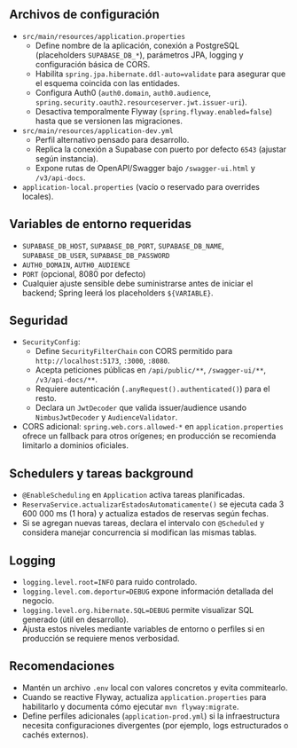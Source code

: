 ## Archivos de configuración
- `src/main/resources/application.properties`
  - Define nombre de la aplicación, conexión a PostgreSQL (placeholders `SUPABASE_DB_*`), parámetros JPA, logging y configuración básica de CORS.
  - Habilita `spring.jpa.hibernate.ddl-auto=validate` para asegurar que el esquema coincida con las entidades.
  - Configura Auth0 (`auth0.domain`, `auth0.audience`, `spring.security.oauth2.resourceserver.jwt.issuer-uri`).
  - Desactiva temporalmente Flyway (`spring.flyway.enabled=false`) hasta que se versionen las migraciones.
- `src/main/resources/application-dev.yml`
  - Perfil alternativo pensado para desarrollo.
  - Replica la conexión a Supabase con puerto por defecto `6543` (ajustar según instancia).
  - Expone rutas de OpenAPI/Swagger bajo `/swagger-ui.html` y `/v3/api-docs`.
- `application-local.properties` (vacío o reservado para overrides locales).

## Variables de entorno requeridas
- `SUPABASE_DB_HOST`, `SUPABASE_DB_PORT`, `SUPABASE_DB_NAME`, `SUPABASE_DB_USER`, `SUPABASE_DB_PASSWORD`
- `AUTH0_DOMAIN`, `AUTH0_AUDIENCE`
- `PORT` (opcional, 8080 por defecto)
- Cualquier ajuste sensible debe suministrarse antes de iniciar el backend; Spring leerá los placeholders `${VARIABLE}`.

## Seguridad
- `SecurityConfig`:
  - Define `SecurityFilterChain` con CORS permitido para `http://localhost:5173`, `:3000`, `:8080`.
  - Acepta peticiones públicas en `/api/public/**`, `/swagger-ui/**`, `/v3/api-docs/**`.
  - Requiere autenticación (`.anyRequest().authenticated()`) para el resto.
  - Declara un `JwtDecoder` que valida issuer/audience usando `NimbusJwtDecoder` y `AudienceValidator`.
- CORS adicional: `spring.web.cors.allowed-*` en `application.properties` ofrece un fallback para otros orígenes; en producción se recomienda limitarlo a dominios oficiales.

## Schedulers y tareas background
- `@EnableScheduling` en `Application` activa tareas planificadas.
- `ReservaService.actualizarEstadosAutomaticamente()` se ejecuta cada 3 600 000 ms (1 hora) y actualiza estados de reservas según fechas.
- Si se agregan nuevas tareas, declara el intervalo con `@Scheduled` y considera manejar concurrencia si modifican las mismas tablas.

## Logging
- `logging.level.root=INFO` para ruido controlado.
- `logging.level.com.deportur=DEBUG` expone información detallada del negocio.
- `logging.level.org.hibernate.SQL=DEBUG` permite visualizar SQL generado (útil en desarrollo).
- Ajusta estos niveles mediante variables de entorno o perfiles si en producción se requiere menos verbosidad.

## Recomendaciones
- Mantén un archivo `.env` local con valores concretos y evita commitearlo.
- Cuando se reactive Flyway, actualiza `application.properties` para habilitarlo y documenta cómo ejecutar `mvn flyway:migrate`.
- Define perfiles adicionales (`application-prod.yml`) si la infraestructura necesita configuraciones divergentes (por ejemplo, logs estructurados o cachés externos).
